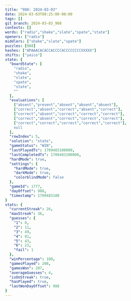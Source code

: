 ```yaml
---
title: "988: 2024-03-03"
date: 2024-03-03T08:25:00-08:00
tags: []
git_branch: 2024-03-03_988
contests: []
words: ["radio","shake","slate","spate","state"]
openers: ["radio"]
middlers: ["shake","slate","spate"]
puzzles: [988]
hashes: ["APAAACACACCACCCCACCCCCCCCXXXXX"]
shifts: ["yaico"]
state: {
  "boardState": [
    "radio",
    "shake",
    "slate",
    "spate",
    "state",
    ""
  ],
  "evaluations": [
    ["absent","present","absent","absent","absent"],
    ["correct","absent","correct","absent","correct"],
    ["correct","absent","correct","correct","correct"],
    ["correct","absent","correct","correct","correct"],
    ["correct","correct","correct","correct","correct"],
    null
  ],
  "rowIndex": 5,
  "solution": "state",
  "gameStatus": "WIN",
  "lastPlayedTs": 1709483100000,
  "lastCompletedTs": 1709483100000,
  "hardMode": true,
  "settings": {
    "hardMode": true,
    "darkMode": true,
    "colorblindMode": false
  },
  "gameId": 1777,
  "dayOffset": 988,
  "timestamp": 1709483100
}
stats: {
  "currentStreak": 26,
  "maxStreak": 36,
  "guesses": {
    "1": 0,
    "2": 11,
    "3": 49,
    "4": 81,
    "5": 43,
    "6": 23,
    "fail": 1
  },
  "winPercentage": 100,
  "gamesPlayed": 208,
  "gamesWon": 207,
  "averageGuesses": 4,
  "isOnStreak": true,
  "hasPlayed": true,
  "lastWonDayOffset": 988
}
---
```

<!-- more -->
